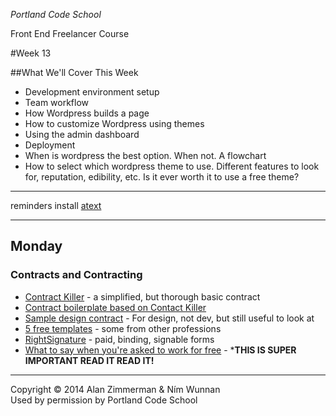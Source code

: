 *Portland Code School*

Front End Freelancer Course

#Week 13

##What We'll Cover This Week

* Development environment setup
* Team workflow
* How Wordpress builds a page 
* How to customize Wordpress using themes
* Using the admin dashboard
* Deployment
* When is wordpress the best option.  When not. A flowchart
* How to select which wordpress theme to use.  Different features to look for, reputation, edibility, etc.  Is it ever worth it to use a free theme?  







-----
reminders
install [atext](http://www.trankynam.com/atext/)

<hr>

## Monday

### Contracts and Contracting

* [Contract Killer](http://24ways.org/2008/contract-killer/) - a simplified, but thorough basic contract
* [Contract boilerplate based on Contact Killer](https://www.docracy.com/3884/contract-of-works-for-web-design)
* [Sample design contract](https://www.docracy.com/5152/short-form-design-contract) - For design, not dev, but still useful to look at
* [5 free templates](http://speckyboy.com/2010/08/12/5-free-to-use-freelance-design-contract-templates/) - some from other professions
* [RightSignature](https://rightsignature.com/signup) - paid, binding, signable forms
* [What to say when you're asked to work for free](http://www.thestar.com/business/personal_finance/2013/11/19/what_to_say_when_youre_asked_to_work_for_free.html) - ***THIS IS SUPER IMPORTANT READ IT READ IT!**

  
<hr>
Copyright © 2014 Alan Zimmerman & Ním Wunnan<br />
Used by permission by Portland Code School
